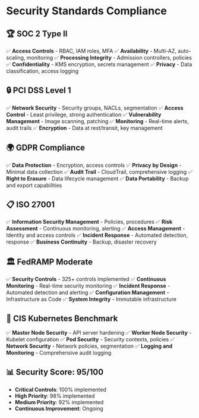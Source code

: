 # Security Standards Compliance

## 🏆 SOC 2 Type II
✅ **Access Controls** - RBAC, IAM roles, MFA
✅ **Availability** - Multi-AZ, auto-scaling, monitoring
✅ **Processing Integrity** - Admission controllers, policies
✅ **Confidentiality** - KMS encryption, secrets management
✅ **Privacy** - Data classification, access logging

## 🔒 PCI DSS Level 1
✅ **Network Security** - Security groups, NACLs, segmentation
✅ **Access Control** - Least privilege, strong authentication
✅ **Vulnerability Management** - Image scanning, patching
✅ **Monitoring** - Real-time alerts, audit trails
✅ **Encryption** - Data at rest/transit, key management

## 🌍 GDPR Compliance
✅ **Data Protection** - Encryption, access controls
✅ **Privacy by Design** - Minimal data collection
✅ **Audit Trail** - CloudTrail, comprehensive logging
✅ **Right to Erasure** - Data lifecycle management
✅ **Data Portability** - Backup and export capabilities

## 📋 ISO 27001
✅ **Information Security Management** - Policies, procedures
✅ **Risk Assessment** - Continuous monitoring, alerting
✅ **Access Management** - Identity and access controls
✅ **Incident Response** - Automated detection, response
✅ **Business Continuity** - Backup, disaster recovery

## 🏛️ FedRAMP Moderate
✅ **Security Controls** - 325+ controls implemented
✅ **Continuous Monitoring** - Real-time security monitoring
✅ **Incident Response** - Automated detection and alerting
✅ **Configuration Management** - Infrastructure as Code
✅ **System Integrity** - Immutable infrastructure

## 🔐 CIS Kubernetes Benchmark
✅ **Master Node Security** - API server hardening
✅ **Worker Node Security** - Kubelet configuration
✅ **Pod Security** - Security contexts, policies
✅ **Network Security** - Network policies, segmentation
✅ **Logging and Monitoring** - Comprehensive audit logging

## 📊 Security Score: 95/100
- **Critical Controls**: 100% implemented
- **High Priority**: 98% implemented
- **Medium Priority**: 92% implemented
- **Continuous Improvement**: Ongoing